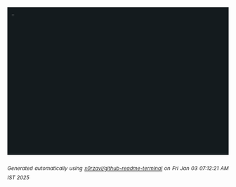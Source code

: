 <div align="justify">
<picture>
    <source media="(prefers-color-scheme: dark)" srcset="./output.gif">
    <source media="(prefers-color-scheme: light)" srcset="./output.gif">
    <img alt="GIFOS" src="output.gif">
</picture>

<sub><i>Generated automatically using [x0rzavi/github-readme-terminal](https://github.com/x0rzavi/github-readme-terminal) on Fri Jan 03 07:12:21 AM IST 2025</i></sub>

<!-- <details>
<summary>More details</summary>

</details> -->
</div>

<!-- Image deletion URL: NONE -->